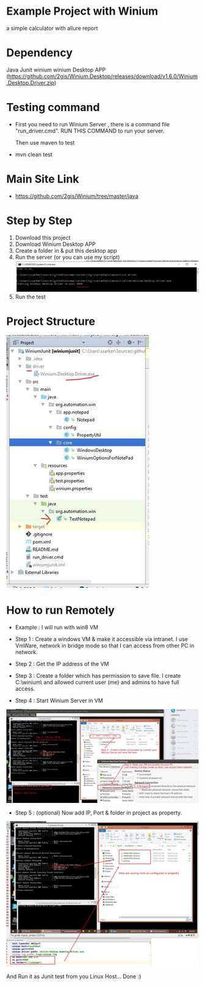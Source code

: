 # Example Project with Winium
a simple calculator with allure report

# Dependency 
Java 
Junit
winium
winium Desktop APP (https://github.com/2gis/Winium.Desktop/releases/download/v1.6.0/Winium.Desktop.Driver.zip)

# Testing command 

- First you need to run Winium Server , there is a command file "run_driver.cmd". 
  RUN THIS COMMAND to run your server. 
  
  Then use maven to test 

- mvn clean test 

# Main Site Link  

- https://github.com/2gis/Winium/tree/master/java

# Step by Step 
1. Download this project 
2. Download Winium Desktop APP 
3. Create a folder in & put this desktop app
4. Run the server (or you can use my script)
![Server Running](server_running.JPG)
5. Run the test 

# Project Structure 
![Project](project_structure.JPG)

# How to run Remotely 

- Example : I will run with win8 VM

- Step 1 : Create a windows VM & make it accessible via intranet. 
I use VmWare, network in bridge mode so that I can access from other PC in network. 
 
- Step 2 : Get the IP address of the VM 

- Step 3 : Create a folder which has permission to save file. 
I create C:\winium\ and allowed current user (me) and admins to have full access. 

- Step 4 : Start Winium Server in VM 

![Configuration of VM](vmConfig.jpg)

- Step 5 : (optional) Now add IP, Port & folder in project as property. 

![Saving file in VM](VMsavingFIle.jpg)  
  
And Run it as Junit test from you Linux Host...  Done :)   
 
